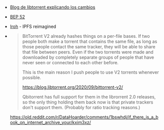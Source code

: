 - [Blog de libtorrent explicando los cambios](https://blog.libtorrent.org/2020/09/bittorrent-v2/)
- [BEP 52](http://bittorrent.org/beps/bep_0052.html)
- [Iroh](https://iroh.computer/) - IPFS reimagined
- > BitTorrent V2 already hashes things on a per-file bases. If two people both make a torrent that contains the same file, as long as those people contact the same tracker, they will be able to share that file between peers. Even if the two torrents were made and downloaded by completely separate groups of people that have never seen or connected to each other before.
  >
  > This is the main reason I push people to use V2 torrents whenever possible.
  >
  > https://blog.libtorrent.org/2020/09/bittorrent-v2/
  >
  > Qbitorrent has full support for them in the librorrent 2.0 releases, so the only thing holding them back now is that private trackers don't support them. (Probably for ratio tracking reasons.)

  https://old.reddit.com/r/DataHoarder/comments/1bswhdj/if_there_is_a_book_on_internet_archive_your/kxim3xz/
